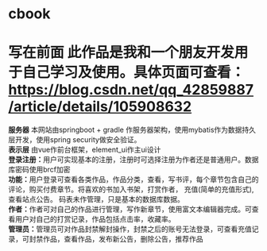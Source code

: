 # cbook
# 写在前面 此作品是我和一个朋友开发用于自己学习及使用。具体页面可查看：https://blog.csdn.net/qq_42859887/article/details/105908632
  <strong>服务器</strong>
  本网站由springboot + gradle 作服务器架构，使用mybatis作为数据持久层开发，使用spring security做安全验证。<br>
  <strong>表示层</strong> 由vue作前台框架，element_ui作主ui设计<br>
 <strong>登录注册：</strong>用户可实现基本的注册，注册时可选择注册为作者还是普通用户。数据库密码使用brcf加密<br>
 <strong>功能：</strong>用户登录可查看各类作品，作品分类，查看，写书评，每个章节包含自己的评论，购买付费章节。将喜欢的书加入书架，打赏作者，
 充值(简单的充值形式),查看站点公告。
 码表未作管理，只是基本的数据库数据。<br>
 <strong>作者：</strong>作者可对自己的作品进行管理，写作新章节，使用富文本编辑器完成。可查看用户对自己的打赏记录，作品包括点击率，收藏率。<br>
 <strong>管理员：</strong>管理员可对作品封禁解封操作，封禁之后的账号无法登录，可查看充值记录，可封禁作品，查看作品，发布新公告，删除公告，推荐作品<br>
 
